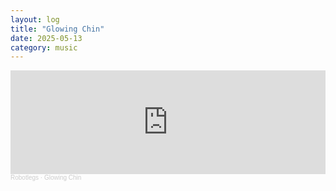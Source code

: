 ```yaml
---
layout: log
title: "Glowing Chin"
date: 2025-05-13
category: music
---
```


<iframe width="100%" height="166" scrolling="no" frameborder="no" allow="autoplay" src="https://w.soundcloud.com/player/?url=https%3A//api.soundcloud.com/tracks/2092854651&color=%23682418&auto_play=false&hide_related=true&show_comments=false&show_user=true&show_reposts=false&show_teaser=false"></iframe><div style="font-size: 10px; color: #cccccc;line-break: anywhere;word-break: normal;overflow: hidden;white-space: nowrap;text-overflow: ellipsis; font-family: Interstate,Lucida Grande,Lucida Sans Unicode,Lucida Sans,Garuda,Verdana,Tahoma,sans-serif;font-weight: 100;"><a href="https://soundcloud.com/aleksey-lobanov-1" title="Robotlegs" target="_blank" style="color: #cccccc; text-decoration: none;">Robotlegs</a> · <a href="https://soundcloud.com/aleksey-lobanov-1/glowing-chin" title="Glowing Chin" target="_blank" style="color: #cccccc; text-decoration: none;">Glowing Chin</a></div>